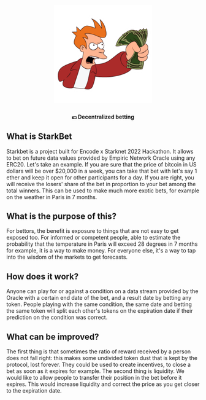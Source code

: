 <h1 align="center">
  <br>
  <img src="/logo.png?raw=true" alt="Shut Up and Take my Money" width="256">
  <br>
</h1>

<h4 align="center">💵 Decentralized betting</h4>

## What is StarkBet
Starkbet is a project built for Encode x Starknet 2022 Hackathon. It allows to bet on future data values provided by Empiric Network Oracle using any ERC20. Let's take an example. If you are sure that the price of bitcoin in US dollars will be over $20,000 in a week, you can take that bet with let's say 1 ether and keep it open for other participants for a day. If you are right, you will receive the losers' share of the bet in proportion to your bet among the total winners. This can be used to make much more exotic bets, for example on the weather in Paris in 7 months. 

## What is the purpose of this?
For bettors, the benefit is exposure to things that are not easy to get exposed too.
For informed or competent people, able to estimate the probability that the temperature in Paris will exceed 28 degrees in 7 months for example, it is a way to make money.
For everyone else, it's a way to tap into the wisdom of the markets to get forecasts.

## How does it work?
Anyone can play for or against a condition on a data stream provided by the Oracle with a certain end date of the bet, and a result date by betting any token. People playing with the same condition, the same date and betting the same token will split each other's tokens on the expiration date if their prediction on the condition was correct.

## What can be improved?
The first thing is that sometimes the ratio of reward received by a person does not fall right: this makes some undivided token dust that is kept by the protocol, lost forever. They could be used to create incentives, to close a bet as soon as it expires for example.
The second thing is liquidity. We would like to allow people to transfer their position in the bet before it expires. This would increase liquidity and correct the price as you get closer to the expiration date.